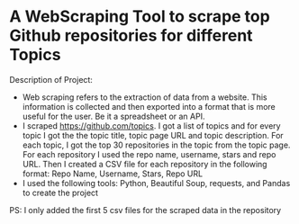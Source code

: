 # A WebScraping Tool to scrape top Github repositories for different Topics
Description of Project: 
- Web scraping refers to the extraction of data from a website. This information is collected and then exported into a format that is more useful for the user. Be it a spreadsheet or an API.
- I scraped https://github.com/topics. I got a list of topics and for every topic I got the the topic title, topic page URL and topic description. For each topic, I got the top 30 repositories in the topic from the topic page. For each repository I used the repo name, username, stars and repo URL. Then I created a CSV file for each repository in the following format: Repo Name, Username, Stars, Repo URL
- I used the following tools: Python, Beautiful Soup, requests, and Pandas to create the project


PS: I only added the first 5 csv files for the scraped data in the repository
